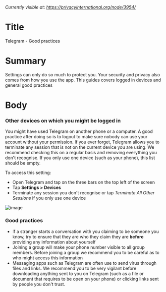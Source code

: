 *Currently visible at: https://privacyinternational.org/node/3954/*

# Title
Telegram - Good practices

# Summary
Settings can only do so much to protect you. Your security and privacy also comes from how you use the app. This guides covers logged in devices and general good practices

# Body 
### Other devices on which you might be logged in

You might have used Telegram on another phone or a computer. A good practice after doing so is to logout to make sure nobody can use your account without your permission. If you ever forget, Telegram allows you to terminate any session that is not on the current device you are using. We recommend checking this on a regular basis and removing everything you don't recognise. If you only use one device (such as your phone), this list should be empty.

To access this setting:
- Open Telegram and tap on the three bars on the top left of the screen
- Tap **Settings > Devices**
- Terminate any session you don't recognise or tap *Terminate All Other Sessions* if you only use one device


![image](https://raw.githubusercontent.com/privacyint/website-guides/master/images/Telegram/tg_active.png?token=ADBVYCTI76DYJ4J4ELJQVC27GFL3E)

### Good practices

- If a stranger starts a conversation with you claiming to be someone you know, try to ensure that they are who they claim they are **before** providing any information about yourself
- Joining a group will make your phone number visible to all group members. Before joining a group we recommend you to be careful as to who might access this information
- Messaging apps such as Telegram are often use to send virus through files and links. We recommend you to be very vigilant before downloading anything sent to you on Telegram (such as a file or document that requires to be open on your phone) or clicking links sent by people you don't trust.
